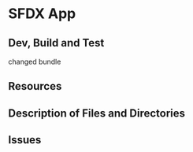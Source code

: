 # SFDX  App

## Dev, Build and Test

changed bundle


## Resources


## Description of Files and Directories


## Issues


